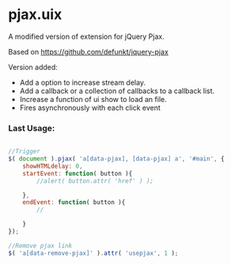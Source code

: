 # pjax.uix
A modified version of extension for jQuery Pjax.

Based on https://github.com/defunkt/jquery-pjax


 Version added:

- Add a option to increase stream delay.
- Add a callback or a collection of callbacks to a callback list. 
- Increase a function of ui show to load an file.
- Fires asynchronously with each click event


### Last Usage: 

``` js

//Trigger
$( document ).pjax( 'a[data-pjax], [data-pjax] a', '#main', {
	showHTMLdelay: 0,
	startEvent: function( button ){
		//alert( button.attr( 'href' ) );

	},
	endEvent: function( button ){
		//

	}
});

//Remove pjax link
$( 'a[data-remove-pjax]' ).attr( 'usepjax', 1 );
```
